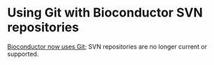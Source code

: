 # Using Git with Bioconductor SVN repositories

[Bioconductor now uses Git][1]; SVN repositories are no longer current
or supported.

[1]: ../git
